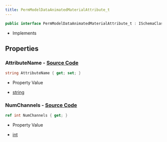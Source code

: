 ```yaml
---
title: PermModelDataAnimatedMaterialAttribute_t
---
```


```csharp
public interface PermModelDataAnimatedMaterialAttribute_t : ISchemaClass<PermModelDataAnimatedMaterialAttribute_t>, ISchemaField, ISchemaClass, INativeHandle
```

- Implements

## Properties

### **AttributeName** - [Source Code](https://github.com/swiftly-solution/swiftlys2/blob/main/managed/src/SwiftlyS2.Generated/Schemas/Interfaces/PermModelDataAnimatedMaterialAttribute_t.cs#L16)

```csharp
string AttributeName { get; set; }
```

- Property Value

- [string](https://learn.microsoft.com/dotnet/api/system.string)

### **NumChannels** - [Source Code](https://github.com/swiftly-solution/swiftlys2/blob/main/managed/src/SwiftlyS2.Generated/Schemas/Interfaces/PermModelDataAnimatedMaterialAttribute_t.cs#L18)

```csharp
ref int NumChannels { get; }
```

- Property Value

- [int](https://learn.microsoft.com/dotnet/api/system.int32)

